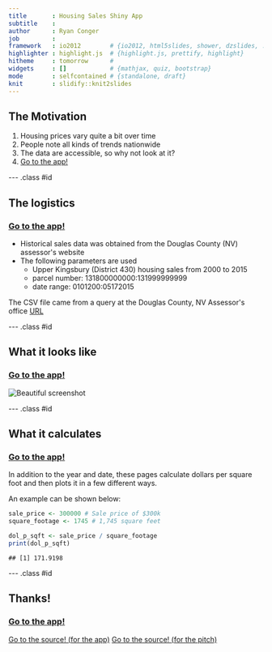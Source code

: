 ```yaml
---
title       : Housing Sales Shiny App
subtitle    : 
author      : Ryan Conger
job         : 
framework   : io2012        # {io2012, html5slides, shower, dzslides, ...}
highlighter : highlight.js  # {highlight.js, prettify, highlight}
hitheme     : tomorrow      # 
widgets     : []            # {mathjax, quiz, bootstrap}
mode        : selfcontained # {standalone, draft}
knit        : slidify::knit2slides
---
```


## The Motivation

1. Housing prices vary quite a bit over time
2. People note all kinds of trends nationwide
3. The data are accessible, so why not look at it?
3. [Go to the app!](https://raconger.shinyapps.io/housing-sales/)

--- .class #id 

## The logistics
### [Go to the app!](https://raconger.shinyapps.io/housing-sales/)

- Historical sales data was obtained from the Douglas County (NV) assessor's website
- The following parameters are used
  - Upper Kingsbury (District 430) housing sales from 2000 to 2015
  - parcel number: 131800000000:131999999999
  - date range: 0101200:05172015

The CSV file came from a query at the Douglas County, NV Assessor's office [URL](http://assessor-search.douglasnv.us:1401/cgi-bin/asw300)

--- .class #id 

## What it looks like
### [Go to the app!](https://raconger.shinyapps.io/housing-sales/)

![Beautiful screenshot](http://raconger.github.io/Housing-Sales-Shiny-App/media/app.png)

--- .class #id 

## What it calculates
### [Go to the app!](https://raconger.shinyapps.io/housing-sales/)

In addition to the year and date, these pages calculate dollars per square foot and then plots it in a few different ways.

An example can be shown below:

```r
sale_price <- 300000 # Sale price of $300k
square_footage <- 1745 # 1,745 square feet

dol_p_sqft <- sale_price / square_footage
print(dol_p_sqft)
```

```
## [1] 171.9198
```

--- .class #id

## Thanks!
### [Go to the app!](https://raconger.shinyapps.io/housing-sales/)
[Go to the source! (for the app)](https://github.com/raconger/housing-sales)
[Go to the source! (for the pitch)](https://github.com/raconger/Housing-Sales-Shiny-App)


